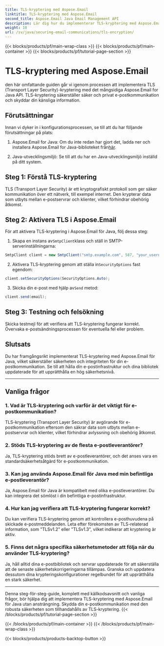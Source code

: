 ```yaml
---
title: TLS-kryptering med Aspose.Email
linktitle: TLS-kryptering med Aspose.Email
second_title: Aspose.Email Java Email Management API
description: Lär dig hur du implementerar TLS-kryptering med Aspose.Email för Java. Följ vår steg-för-steg-guide med källkod och vanliga frågor för säker e-postkommunikation.
weight: 10
url: /sv/java/securing-email-communications/tls-encryption/
---
```


{{< blocks/products/pf/main-wrap-class >}}
{{< blocks/products/pf/main-container >}}
{{< blocks/products/pf/tutorial-page-section >}}

# TLS-kryptering med Aspose.Email


den här omfattande guiden går vi igenom processen att implementera TLS (Transport Layer Security)-kryptering med det mångsidiga Aspose.Email for Java API. TLS-kryptering säkerställer säker och privat e-postkommunikation och skyddar din känsliga information.

## Förutsättningar

Innan vi dyker in i konfigurationsprocessen, se till att du har följande förutsättningar på plats:

1.  Aspose.Email for Java: Om du inte redan har gjort det, ladda ner och installera Aspose.Email for Java-biblioteket från[här](https://releases.aspose.com/email/java/).

2. Java-utvecklingsmiljö: Se till att du har en Java-utvecklingsmiljö inställd på ditt system.

## Steg 1: Förstå TLS-kryptering

TLS (Transport Layer Security) är ett kryptografiskt protokoll som ger säker kommunikation över ett nätverk, till exempel internet. Den krypterar data som utbyts mellan e-postservrar och klienter, vilket förhindrar obehörig åtkomst.

## Steg 2: Aktivera TLS i Aspose.Email

För att aktivera TLS-kryptering i Aspose.Email för Java, följ dessa steg:

1.  Skapa en instans av`SmtpClient`klass och ställ in SMTP-serverinställningarna:

   ```java
   SmtpClient client = new SmtpClient("smtp.example.com", 587, "your_username", "your_password");
   ```

2.  Aktivera TLS-kryptering genom att ställa in`SecurityOptions` fast egendom:

   ```java
   client.setSecurityOptions(SecurityOptions.Auto);
   ```

3.  Skicka din e-post med hjälp av`Send` metod:

   ```java
   client.send(email);
   ```

## Steg 3: Testning och felsökning

Skicka testmejl för att verifiera att TLS-kryptering fungerar korrekt. Övervaka e-postsändningsprocessen för eventuella fel eller problem.

## Slutsats

Du har framgångsrikt implementerat TLS-kryptering med Aspose.Email för Java, vilket säkerställer säkerheten och integriteten för din e-postkommunikation. Se till att hålla din e-postinfrastruktur och dina bibliotek uppdaterade för att upprätthålla en hög säkerhetsnivå.

---

## Vanliga frågor

### 1. Vad är TLS-kryptering och varför är det viktigt för e-postkommunikation?

TLS-kryptering (Transport Layer Security) är avgörande för e-postkommunikation eftersom den säkrar data som utbyts mellan e-postservrar och klienter, vilket förhindrar avlyssning och obehörig åtkomst.

### 2. Stöds TLS-kryptering av de flesta e-postleverantörer?

Ja, TLS-kryptering stöds brett av e-postleverantörer, och det anses vara en standardsäkerhetsåtgärd för e-postkommunikation.

### 3. Kan jag använda Aspose.Email för Java med min befintliga e-postleverantör?

Ja, Aspose.Email för Java är kompatibelt med olika e-postleverantörer. Du kan integrera det sömlöst i din befintliga e-postinfrastruktur.

### 4. Hur kan jag verifiera att TLS-kryptering fungerar korrekt?

Du kan verifiera TLS-kryptering genom att kontrollera e-posthuvudena på skickade e-postmeddelanden. Leta efter förekomsten av TLS-relaterad information, som "TLSv1.2" eller "TLSv1.3", vilket indikerar att kryptering är aktiv.

### 5. Finns det några specifika säkerhetsmetoder att följa när du använder TLS-kryptering?

Ja, håll alltid dina e-postbibliotek och servrar uppdaterade för att säkerställa att de senaste säkerhetskorrigeringarna tillämpas. Granska och uppdatera dessutom dina krypteringskonfigurationer regelbundet för att upprätthålla en stark säkerhet.

---

Denna steg-för-steg-guide, komplett med källkodsavsnitt och vanliga frågor, bör hjälpa dig att implementera TLS-kryptering med Aspose.Email för Java utan ansträngning. Skydda din e-postkommunikation med den robusta säkerheten som tillhandahålls av TLS-kryptering.
{{< /blocks/products/pf/tutorial-page-section >}}

{{< /blocks/products/pf/main-container >}}
{{< /blocks/products/pf/main-wrap-class >}}

{{< blocks/products/products-backtop-button >}}
